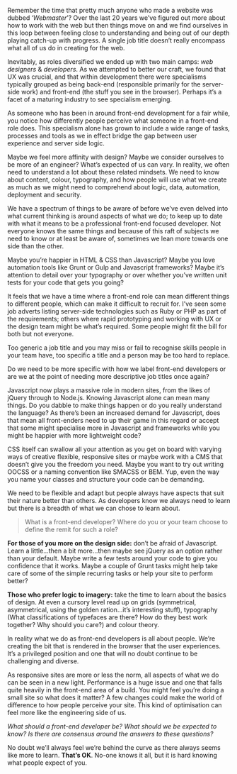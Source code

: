 

Remember the time that pretty much anyone who made a website was dubbed ‘*Webmaster*’? Over the last 20
years we’ve figured out more about how to work with the web but then things move on and we find ourselves in
this loop between feeling close to understanding and being out of our depth playing catch-up with progress. A
single job title doesn’t really encompass what all of us do in creating for the web.

Inevitably, as roles diversified we ended up with two main camps: *web designers* & *developers*. As we
attempted to better our craft, we found that UX was crucial, and that within development there were
specialisms typically grouped as being back-end (responsible primarily for the server-side work) and front-end
(the stuff you see in the browser). Perhaps it’s a facet of a maturing industry to see specialism
emerging.

As someone who has been in around front-end development for a fair while, you notice how differently people
perceive what someone in a front-end role does. This specialism alone has grown to include a wide range of
tasks, processes and tools as we in effect bridge the gap between user experience and server side logic.

Maybe we feel more affinity with design? Maybe we consider ourselves to be more of an engineer? What’s
expected of us can vary. In reality, we often need to understand a lot about these related mindsets. We need
to know about content, colour, typography, and how people will use what we create as much as we might need to
comprehend about logic, data, automation, deployment and security.

We have a spectrum of things to be aware of before we’ve even delved into what current thinking is around
aspects of what we do; to keep up to date with what it means to be a professional front-end focused developer.
Not everyone knows the same things and because of this raft of subjects we need to know or at least be aware
of, sometimes we lean more towards one side than the other.

Maybe you’re happier in HTML & CSS than Javascript? Maybe you love automation tools like Grunt or Gulp and
Javascript frameworks? Maybe it’s attention to detail over your typography or over whether you’ve written
unit tests for your code that gets you going?

It feels that we have a time where a front-end role can mean different things to different people, which can
make it difficult to recruit for. I’ve seen some job adverts listing server-side technologies such as Ruby
or PHP as part of the requirements; others where rapid prototyping and working with UX or the design team
might be what’s required. Some people might fit the bill for both but not everyone.

Too generic a job title and you may miss or fail to recognise skills people in your team have, too specific a
title and a person may be too hard to replace.

Do we need to be more specific with how we label front-end developers or are we at the point of needing more
descriptive job titles once again?

Javascript now plays a massive role in modern sites, from the likes of jQuery through to Node.js. Knowing
Javascript alone can mean many things. Do you dabble to make things happen or do you really understand the
language? As there’s been an increased demand for Javascript, does that mean all front-enders need to up
their game in this regard or accept that some might specialise more in Javascript and frameworks while you
might be happier with more lightweight code?

CSS itself can swallow all your attention as you get on board with varying ways of creative flexible,
responsive sites or maybe work with a CMS that doesn’t give you the freedom you need. Maybe you want to try
out writing OOCSS or a naming convention like SMACSS or BEM. Yup, even the way you name your classes and
structure your code can be demanding.

We need to be flexible and adapt but people always have aspects that suit their nature better than others. As
developers know we always need to learn but there is a breadth of what we can chose to learn
about.

> What is a front-end developer? Where do you or your team choose to define the
> remit for such a role?

__For those of you more on the design side:__ don’t be afraid of Javascript. Learn a little…then a
bit more…then maybe see jQuery as an option rather than your default. Maybe write a few tests around
your code to give you confidence that it works. Maybe a couple of Grunt tasks might help take care of some of
the simple recurring tasks or help your site to perform better?

__Those who prefer logic to imagery:__ take the time to learn about the basics of design. At even a cursory
level read up on grids (symmetrical, asymmetrical, using the golden ration…it’s interesting stuff),
typography (What classifications of typefaces are there? How do they best work together? Why should you care?)
and colour theory.

In reality what we do as front-end developers is all about people. We’re creating the bit that is rendered
in the browser that the user experiences. It’s a privileged position and one that will no doubt continue to
be challenging and diverse.

As responsive sites are more or less the norm, all aspects of what we do can be seen in a new light.
Performance is a huge issue and one that falls quite heavily in the front-end area of a build. You might feel
you’re doing a small site so what does it matter? A few changes could make the world of difference to how
people perceive your site. This kind of optimisation can feel more like the engineering side of us.

*What should a front-end developer be? What should we be expected to know? Is there are consensus around the
answers to these questions?*

No doubt we’ll always feel we’re behind the curve as there always seems like more to learn. __That’s
OK__. No-one knows it all, but it is hard knowing what people expect of you.